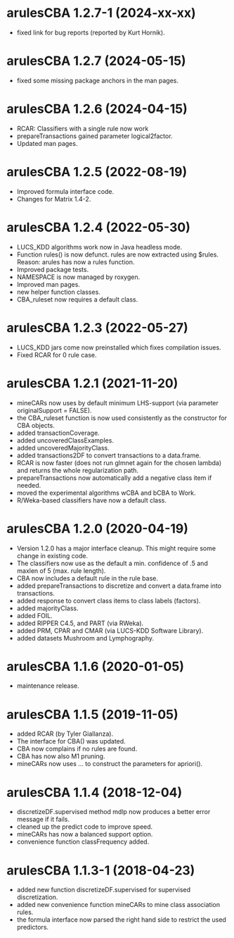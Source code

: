 # arulesCBA 1.2.7-1 (2024-xx-xx)

* fixed link for bug reports (reported by Kurt Hornik).

# arulesCBA 1.2.7 (2024-05-15)

* fixed some missing package anchors in the man pages.

# arulesCBA 1.2.6 (2024-04-15)

* RCAR: Classifiers with a single rule now work
* prepareTransactions gained parameter logical2factor.
* Updated man pages.

# arulesCBA 1.2.5 (2022-08-19)

* Improved formula interface code.
* Changes for Matrix 1.4-2.

# arulesCBA 1.2.4 (2022-05-30)

* LUCS_KDD algorithms work now in Java headless mode.
* Function rules() is now defunct. rules are now extracted using $rules. Reason: arules has now a rules function.
* Improved package tests.
* NAMESPACE is now managed by roxygen.
* Improved man pages.
* new helper function classes.
* CBA_ruleset now requires a default class.

# arulesCBA 1.2.3 (2022-05-27)
* LUCS_KDD jars come now preinstalled which fixes compilation issues.
* Fixed RCAR for 0 rule case.

# arulesCBA 1.2.1 (2021-11-20)
* mineCARs now uses by default minimum LHS-support (via parameter originalSupport = FALSE).
* the CBA_ruleset function is now used consistently as the constructor for CBA objects.
* added transactionCoverage.
* added uncoveredClassExamples.
* added uncoveredMajorityClass.
* added transactions2DF to convert transactions to a data.frame.
* RCAR is now faster (does not run glmnet again for the chosen lambda) and returns the whole regularization path.
* prepareTransactions now automatically add a negative class item if needed.
* moved the experimental algorithms wCBA and bCBA to Work.
* R/Weka-based classifiers have now a default class.


# arulesCBA 1.2.0 (2020-04-19)
* Version 1.2.0 has a major interface cleanup. This might require some change in existing code.
* The classifiers now use as the default a min. confidence of .5 and maxlen of 5 (max. rule length). 
* CBA now includes a default rule in the rule base.
* added prepareTransactions to discretize and convert a data.frame into transactions. 
* added response to convert class items to class labels (factors).
* added majorityClass.
* added FOIL.
* added RIPPER C4.5, and PART (via RWeka).
* added PRM, CPAR and CMAR (via LUCS-KDD Software Library).
* added datasets Mushroom and Lymphography.

# arulesCBA 1.1.6 (2020-01-05)
* maintenance release.

# arulesCBA 1.1.5 (2019-11-05)
* added RCAR (by Tyler Giallanza).
* The interface for CBA() was updated.
* CBA now complains if no rules are found.
* CBA has now also M1 pruning.
* mineCARs now uses ... to construct the parameters for apriori().

# arulesCBA 1.1.4 (2018-12-04)
* discretizeDF.supervised method mdlp now produces a better error message if it fails.
* cleaned up the predict code to improve speed.
* mineCARs has now a balanced support option.
* convenience function classFrequency added.

# arulesCBA 1.1.3-1 (2018-04-23)

* added new function discretizeDF.supervised for supervised discretization.
* added new convenience function mineCARs to mine class association rules.
* the formula interface now parsed the right hand side to restrict the used predictors. 

